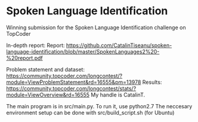 # Spoken Language Identification

Winning submission for the Spoken Language Identification challenge on TopCoder

In-depth report: Report: https://github.com/CatalinTiseanu/spoken-language-identification/blob/master/SpokenLanguages2%20-%20report.pdf


Problem statement and dataset: https://community.topcoder.com/longcontest/?module=ViewProblemStatement&rd=16555&pm=13978
Results: https://community.topcoder.com/longcontest/stats/?module=ViewOverview&rd=16555
My handle is CatalinT.

The main program is in src/main.py. To run it, use python2.7
The neccesary environment setup can be done with src/build_script.sh (for Ubuntu)
